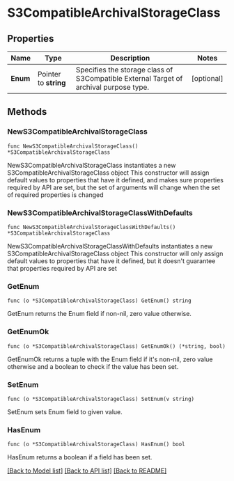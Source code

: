 # S3CompatibleArchivalStorageClass

## Properties

Name | Type | Description | Notes
------------ | ------------- | ------------- | -------------
**Enum** | Pointer to **string** | Specifies the storage class of S3Compatible External Target of archival purpose type. | [optional] 

## Methods

### NewS3CompatibleArchivalStorageClass

`func NewS3CompatibleArchivalStorageClass() *S3CompatibleArchivalStorageClass`

NewS3CompatibleArchivalStorageClass instantiates a new S3CompatibleArchivalStorageClass object
This constructor will assign default values to properties that have it defined,
and makes sure properties required by API are set, but the set of arguments
will change when the set of required properties is changed

### NewS3CompatibleArchivalStorageClassWithDefaults

`func NewS3CompatibleArchivalStorageClassWithDefaults() *S3CompatibleArchivalStorageClass`

NewS3CompatibleArchivalStorageClassWithDefaults instantiates a new S3CompatibleArchivalStorageClass object
This constructor will only assign default values to properties that have it defined,
but it doesn't guarantee that properties required by API are set

### GetEnum

`func (o *S3CompatibleArchivalStorageClass) GetEnum() string`

GetEnum returns the Enum field if non-nil, zero value otherwise.

### GetEnumOk

`func (o *S3CompatibleArchivalStorageClass) GetEnumOk() (*string, bool)`

GetEnumOk returns a tuple with the Enum field if it's non-nil, zero value otherwise
and a boolean to check if the value has been set.

### SetEnum

`func (o *S3CompatibleArchivalStorageClass) SetEnum(v string)`

SetEnum sets Enum field to given value.

### HasEnum

`func (o *S3CompatibleArchivalStorageClass) HasEnum() bool`

HasEnum returns a boolean if a field has been set.


[[Back to Model list]](../README.md#documentation-for-models) [[Back to API list]](../README.md#documentation-for-api-endpoints) [[Back to README]](../README.md)


